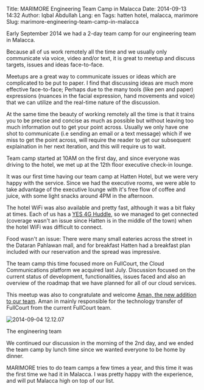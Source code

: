 Title: MARIMORE Engineering Team Camp in Malacca
Date: 2014-09-13 14:32
Author: Iqbal Abdullah
Lang: en
Tags: hatten hotel, malacca, marimore
Slug: marimore-engineering-team-camp-in-malacca

Early September 2014 we had a 2-day team camp for our engineering team in
Malacca.

Because all of us work remotely all the time and we usually only communicate via
voice, video and/or text, it is great to meetup and discuss targets,
issues and ideas face-to-face.

Meetups are a great way to communicate issues or ideas which are complicated to
be put to paper. I find that discussing ideas are much more effective
face-to-face; Perhaps due to the many tools (like pen and paper)
expressions (nuances in the facial expression, hand movements and voice)
that we can utilize and the real-time nature of the discussion.

At the same time the beauty of working remotely all the time is that it trains
you to be precise and concise as much as possible but without leaving
too much information out to get your point across. Usually we only have
one shot to communicate (i.e sending an email or a text message) which
if we miss to get the point across, will require the reader to get our
subsequent explaination in her next iteration, and this will require us
to wait.

Team camp started at 10AM on the first day, and since everyone was driving to
the hotel, we met up at the 12th floor executive check-in lounge.

It was our first time having our team camp at Hatten Hotel, but we were very
happy with the service. Since we had the executive rooms, we were able
to take advantage of the executive lounge with it's free flow of coffee
and juice, with some light snacks around 4PM in the afternoon.</span>

The hotel WiFi was also available and pretty fast, although it was a bit
flaky at times. Each of us has a [YES 4G
Huddle](http://www.yes.my/v3/personal/devices/huddle.do), so we managed
to get connected (coverage wasn't an issue since Hatten is in the middle
of the town) when the hotel WiFi was difficult to connect.

Food wasn't an issue: There were many small eateries across the street in the
Dataran Pahlawan mall, and for breakfast Hatten had a breakfast plan
included with our reservation and the spread was impressive.

The team camp this time focused more on FullCourt, the Cloud Communications
platform we acquired last July.
Discussion focused on the current status of development,
functionalities, issues faced and also an overview of the roadmap that
we have planned for all of our cloud services.

This meetup was also to congratulate and welcome [Aman, the new addition to
our team](http://www.marimore.co.jp/en/ourstaff/). Aman in mainly
responsible for the technology transfer of FullCourt from the current
FullCourt team.  

![2014-09-04
12.12.07]({filename}/images/24e92-6a0153916e707f970b01b8d0692672970c-pi.jpg "2014-09-04 12.12.07")

The engineering team

We continued our discussion in the morning of the 2nd day, and we ended the
team camp by lunch time since we wanted everyone to be home by
dinner.

MARIMORE tries to do team camps a few times a year, and this time it was the
first time we had it in Malacca. I was pretty happy with the experience,
and will put Malacca high on top of our list.

